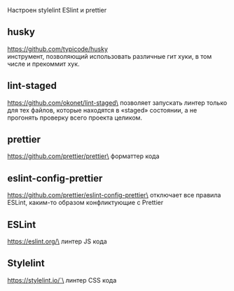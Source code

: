 Настроен stylelint ESlint и prettier

## husky
https://github.com/typicode/husky \
инструмент, позволяющий использовать различные гит хуки, в том числе и прекоммит хук.

## lint-staged
https://github.com/okonet/lint-staged\
позволяет запускать линтер только для тех файлов, которые находятся в «staged» состоянии, а не прогонять проверку всего проекта целиком.

## prettier
https://github.com/prettier/prettier\
форматтер кода

## eslint-config-prettier
https://github.com/prettier/eslint-config-prettier\
отключает все правила ESLint, каким-то образом конфликтующие с Prettier

## ESLint
https://eslint.org/\
линтер JS кода

## Stylelint
https://stylelint.io/`\
линтер CSS кода
